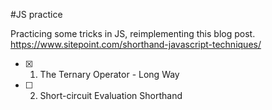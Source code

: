 #JS practice

Practicing some tricks in JS, reimplementing this blog post.
https://www.sitepoint.com/shorthand-javascript-techniques/

- [x] 1. The Ternary Operator - Long Way
- [ ] 2. Short-circuit Evaluation Shorthand





